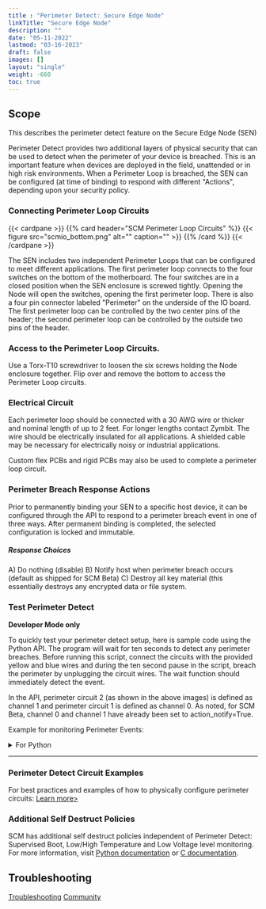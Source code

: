 ```yaml
---
title : "Perimeter Detect: Secure Edge Node"
linkTitle: "Secure Edge Node"
description: ""
date: "05-11-2022"
lastmod: "03-16-2023"
draft: false
images: []
layout: "single"
weight: -660
toc: true
---
```


## Scope

This describes the perimeter detect feature on the Secure Edge Node (SEN)

Perimeter Detect provides two additional layers of physical security that can be used to detect when the perimeter of your device is breached. This is an important feature when devices are deployed in the field, unattended or in high risk environments. When a Perimeter Loop is breached, the SEN can be configured (at time of binding) to respond with different "Actions", depending upon your security policy.

### Connecting Perimeter Loop Circuits

{{< cardpane >}}
{{% card header="SCM Perimeter Loop Circuits" %}}
{{< figure
    src="scmio_bottom.png"
    alt=""
    caption=""
    >}}
{{% /card %}}
{{< /cardpane >}}

The SEN includes two independent Perimeter Loops that can be configured to meet different applications. The first perimeter loop connects to the four switches on the bottom of the motherboard. The four switches are in a closed position when the SEN enclosure is screwed tightly. Opening the Node will open the switches, opening the first perimeter loop. There is also a four pin connector labeled "Perimeter" on the underside of the IO board. The first perimeter loop can be controlled by the two center pins of the header; the second perimeter loop can be controlled by the outside two pins of the header.

### Access to the Perimeter Loop Circuits.

Use a Torx-T10 screwdriver to loosen the six screws holding the Node enclosure together. Flip over and remove the bottom to access the Perimeter Loop circuits.

### Electrical Circuit

Each perimeter loop should be connected with a 30 AWG wire or thicker and nominal length of up to 2 feet. For longer lengths contact Zymbit. The wire should be electrically insulated for all applications. A shielded cable may be necessary for electrically noisy or industrial applications.

Custom flex PCBs and rigid PCBs may also be used to complete a perimeter loop circuit.

### Perimeter Breach Response Actions

Prior to permanently binding your SEN to a specific host device, it can be configured through the API to respond to a perimeter breach event in one of three ways. After permanent binding is completed, the selected configuration is locked and immutable.

##### Response Choices

A)  Do nothing (disable)
B)  Notify host when perimeter breach occurs (default as shipped for SCM Beta)
C)  Destroy all key material (this essentially destroys any encrypted data or file system.

### Test Perimeter Detect
**Developer Mode only**

To quickly test your perimeter detect setup, here is sample code using the Python API. The program will wait for ten seconds to detect any perimeter breaches. Before running this script, connect the circuits with the provided yellow and blue wires and during the ten second pause in the script, breach the perimeter by unplugging the circuit wires. The wait function should immediately detect the event.

In the API, perimeter circuit 2 (as shown in the above images) is defined as channel 1 and perimeter circuit 1 is defined as channel 0. As noted, for SCM Beta, channel 0 and channel 1 have already been set to action_notify=True.

Example for monitoring Perimeter Events:
<details>

<summary>For Python</summary>

```
#!/usr/bin/python3

import zymkey
from datetime import datetime
import time

# Get any existing events, including while powered down with battery in place
print("Checking for existing events.")
plst = zymkey.client.get_perimeter_detect_info()
print("Perimeter 1 Timestamp: " + str(datetime.fromtimestamp(plst[0])) + "  [" + str(plst[0]) + "]")
print("Perimeter 2 Timestamp: " + str(datetime.fromtimestamp(plst[1])) + "  [" + str(plst[1]) + "]")

# Clear the events
print("Clearing perimeter detect info...")
zymkey.client.clear_perimeter_detect_info()
time.sleep(2)

# Loop waiting for events while up and running
#while True:
while input('Enter or (q)uit: ') != 'q':
    try:
        print("Waiting 10 secs for an event")
        zymkey.client.wait_for_perimeter_event(timeout_ms=10000)
        plst = zymkey.client.get_perimeter_detect_info()
        print("Perimeter event detected!")
        print("Perimeter 1 Timestamp: " + str(datetime.fromtimestamp(plst[0])) + "  [" + str(plst[0]) + "]")
        print("Perimeter 2 Timestamp: " + str(datetime.fromtimestamp(plst[1])) + "  [" + str(plst[1]) + "]")
        print("Clearing perimeter detect info...")
        zymkey.client.clear_perimeter_detect_info()
        time.sleep(2)
    except zymkey.exceptions.ZymkeyTimeoutError:
        print("No perimeter event detected. (Timed out)")

```
</details>

----------

### Perimeter Detect Circuit Examples

For best practices and examples of how to physically configure perimeter circuits:
[Learn more>](../examples)

### Additional Self Destruct Policies

SCM has additional self destruct policies independent of Perimeter Detect: Supervised Boot, Low/High Temperature and Low Voltage level monitoring. For more information, visit [Python documentation](https://docs.zymbit.com/api/python_api/#setbatteryvoltageaction-45bcda8a) or [C documentation](https://docs.zymbit.com/api/c_api/#int--zkSetBatteryVoltageAction-f90f5fd1).

## Troubleshooting
[Troubleshooting](../../../troubleshooting/)
[Community](https://community.zymbit.com/)
